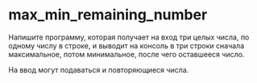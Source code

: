 # max_min_remaining_number

Напишите программу, которая получает на вход три целых числа, по одному числу в строке, и выводит на консоль в три строки сначала максимальное, потом минимальное, после чего оставшееся число.

На ввод могут подаваться и повторяющиеся числа.
